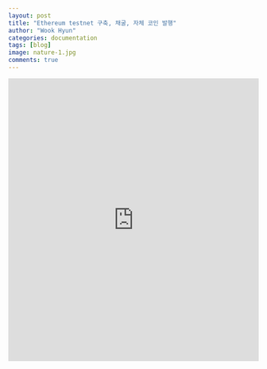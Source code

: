 ```yaml
---
layout: post
title: "Ethereum testnet 구축, 채굴, 자체 코인 발행"
author: "Wook Hyun"
categories: documentation
tags: [blog]
image: nature-1.jpg
comments: true
---
```


<style>
.responsive-wrap iframe{ max-width: 100%;}
</style>
<div class="responsive-wrap">
<!-- this is the embed code provided by Google -->
  <iframe src="https://docs.google.com/document/d/e/2PACX-1vSqUUImEBqVQzeldrtyyfuhfw04PzGNrrIOMWQV4jnggtW2JlGq2pYrhpbSiliYnBx6zkv7jFPl-k5q/pub?embedded=true" frameborder="0" width="960" height="569" allowfullscreen="true" mozallowfullscreen="true" webkitallowfullscreen="true"></iframe>
<!-- Google embed ends -->
</div>
